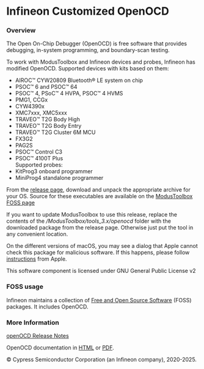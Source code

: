 Infineon Customized OpenOCD
===============

### Overview

The Open On-Chip Debugger (OpenOCD) is free software that provides debugging, in-system programming, and boundary-scan testing.

To work with ModusToolbox and Infineon devices and probes, Infineon has modified OpenOCD.
Supported devices with kits based on them:
- AIROC™ CYW20809 Bluetooth® LE system on chip
- PSOC™ 6 and PSOC™ 64
- PSOC™ 4, PSoC™ 4 HVPA, PSOC™ 4 HVMS
- PMG1, CCGx
- CYW4390x
- XMC7xxx, XMC5xxx
- TRAVEO™ T2G Body High
- TRAVEO™ T2G Body Entry
- TRAVEO™ T2G Cluster 6M MCU
- FX3G2
- PAG2S
- PSOC™ Control C3
- PSOC™ 4100T Plus  
Supported probes:
- KitProg3 onboard programmer
- MiniProg4 standalone programmer

From the [release page](https://github.com/Infineon/openocd/releases), download and unpack the appropriate archive for your OS. Source for these executables are available on the [ModusToolbox FOSS page](https://www.infineon.com/cms/en/design-support/software/free-and-open-source-software-foss/modustoolbox-foss-packages/)

If you want to update ModusToolbox to use this release, replace the contents of the */ModusToolbox/tools_3.x/openocd* folder with the downloaded package from the release page. Otherwise just put the tool in any convenient location.

On the different versions of macOS, you may see a dialog that Apple cannot check this package for malicious software. If this happens, please follow [instructions](https://support.apple.com/guide/mac-help/open-an-app-by-overriding-security-settings-mh40617/14.0/mac/14.0) from Apple.

This software component is licensed under GNU General Public License v2

### FOSS usage

Infineon maintains a collection of [Free and Open Source Software](https://www.infineon.com/cms/en/design-support/software/free-and-open-source-software-foss/modustoolbox-foss-packages/) (FOSS) packages. It includes OpenOCD.

### More Information

[openOCD Release Notes](https://github.com/Infineon/openocd/blob/main/RELEASE.MD)

OpenOCD documentation in [HTML](http://openocd.org/doc/html/index.html) or [PDF](http://openocd.org/doc/pdf/openocd.pdf).

© Cypress Semiconductor Corporation (an Infineon company), 2020-2025.